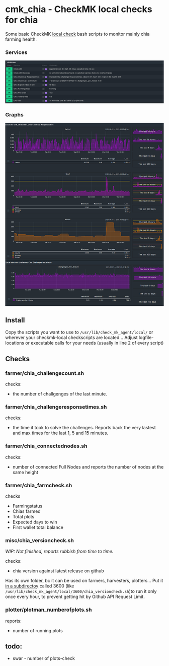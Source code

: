 # cmk_chia - CheckMK local checks for chia
Some basic CheckMK [local check](https://docs.checkmk.com/latest/en/localchecks.html) bash scripts to monitor mainly chia farming health.  

### Services
![services screenshots](.github/services.png)

### Graphs
![graphs screenshots](.github/graphs.png)

## Install
Copy the scripts you want to use to `/usr/lib/check_mk_agent/local/` or wherever your checkmk-local checkscripts are 
located...
Adjust logfile-locations or executable calls for your needs (usually in line 2 of every script)

## Checks
### farmer/chia_challengecount.sh
checks:
 -  the number of challgenges of the last minute.


### farmer/chia_challengeresponsetimes.sh
checks:
 - the time it took to solve the challenges. Reports back the very lastest and max times for the last 1, 5 and 15 minutes.

### farmer/chia_connectednodes.sh
checks:
 - number of connected Full Nodes and reports the number of nodes at the same height

### farmer/chia_farmcheck.sh
checks 
 - Farmingstatus
 - Chias farmed
 - Total plots
 - Expected days to win
 - First wallet total balance

### misc/chia_versioncheck.sh
*WIP: Not finished, reports rubbish from time to time.* 

checks: 
 - chia version against latest release on github

Has its own folder, bc it can be used on farmers, harvesters, plotters...
Put it [in a subdirectoy](https://docs.checkmk.com/latest/en/localchecks.html#cache) called 3600 
(like `/usr/lib/check_mk_agent/local/3600/chia_versioncheck.sh`)to run it only once every hour, 
to prevent getting hit by Github API Request Limit.

### plotter/plotman_numberofplots.sh
reports:
 - number of running plots


## todo: 
 - swar - number of plots-check
